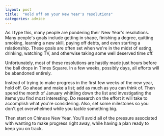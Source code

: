 ```yaml
---
layout: post
title:  "Hold off on your New Year's resolutions"
categories: advice
---
```

As I type this, many people are pondering their New Year's resolutions. Many people's goals include getting in shape, finishing a degree, quitting smoking, learning a new skill, paying off debts, and even starting a relationship. These goals are often set when we're in the midst of eating, drinking, watching TV, and otherwise taking some well deserved time off.

Unfortunately, most of these resolutions are hastily made just hours before the ball drops in Times Square. In a few weeks, possibly days, all efforts will be abandoned entirely.

Instead of trying to make progress in the first few weeks of the new year, hold off. Go ahead and make a list; add as much as you can think of. Then spend the month of January whittling down the list and investigating the items you find most interesting. Do research on the effort it will take to accomplish what you're considering. Also, set some milestones so you don't get overwhelmed while you tackle something big.

Then start on Chinese New Year. You'll avoid all of the pressure associated with wanting to make progress right away, while having a plan ready to keep you on track.